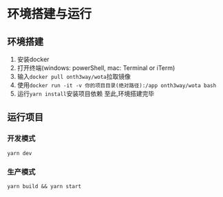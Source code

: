 # 环境搭建与运行
## 环境搭建
1. 安装docker
2. 打开终端(windows: powerShell, mac: Terminal or iTerm)
3. 输入`docker pull onth3way/wota`拉取镜像
4. 使用`docker run -it -v 你的项目目录(绝对路径):/app onth3way/wota bash`
5. 运行`yarn install`安装项目依赖
至此,环境搭建完毕

## 运行项目
### 开发模式
`yarn dev`
### 生产模式
`yarn build && yarn start`